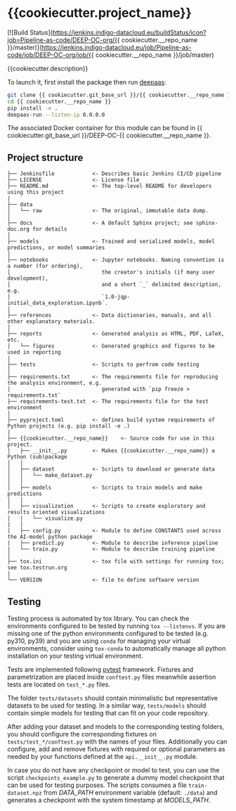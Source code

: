 {{cookiecutter.project_name}}
==============================

[![Build Status](https://jenkins.indigo-datacloud.eu/buildStatus/icon?job=Pipeline-as-code/DEEP-OC-org/{{ cookiecutter.__repo_name }}/master)](https://jenkins.indigo-datacloud.eu/job/Pipeline-as-code/job/DEEP-OC-org/job/{{ cookiecutter.__repo_name }}/job/master)

{{cookiecutter.description}}

To launch it, first install the package then run [deepaas](https://github.com/indigo-dc/DEEPaaS):
```bash
git clone {{ cookiecutter.git_base_url }}/{{ cookiecutter.__repo_name }}
cd {{ cookiecutter.__repo_name }}
pip install -e .
deepaas-run --listen-ip 0.0.0.0
```
The associated Docker container for this module can be found in {{ cookiecutter.git_base_url }}/DEEP-OC-{{ cookiecutter.__repo_name }}.

## Project structure
```
├── Jenkinsfile            <- Describes basic Jenkins CI/CD pipeline
├── LICENSE                <- License file
├── README.md              <- The top-level README for developers using this project
|
├── data
│   └── raw                <- The original, immutable data dump.
│
├── docs                   <- A default Sphinx project; see sphinx-doc.org for details
│
├── models                 <- Trained and serialized models, model predictions, or model summaries
│
├── notebooks              <- Jupyter notebooks. Naming convention is a number (for ordering),
│                             the creator's initials (if many user development), 
│                             and a short `_` delimited description, e.g.
│                             `1.0-jqp-initial_data_exploration.ipynb`.
│
├── references             <- Data dictionaries, manuals, and all other explanatory materials.
│
├── reports                <- Generated analysis as HTML, PDF, LaTeX, etc.
│   └── figures            <- Generated graphics and figures to be used in reporting
|
├── tests                  <- Scripts to perfrom code testing
│
├── requirements.txt       <- The requirements file for reproducing the analysis environment, e.g.
│                             generated with `pip freeze > requirements.txt`
├── requirements-test.txt  <- The requirements file for the test environment
│
├── pyproject.toml         <- defines build system requirements of Python projects (e.g. pip install -e .)
|
├── {{cookiecutter.__repo_name}}    <- Source code for use in this project.
│   ├── __init__.py        <- Makes {{cookiecutter.__repo_name}} a Python (sub)package
│   │
│   ├── dataset            <- Scripts to download or generate data
│   │   └── make_dataset.py
│   │
│   ├── models             <- Scripts to train models and make predictions
│   │
│   ├── visualization      <- Scripts to create exploratory and results oriented visualizations
│   |   └── visualize.py
|   |
|   ├── config.py          <- Module to define CONSTANTS used across the AI-model python package
|   ├── predict.py         <- Module to describe inference pipeline
|   └── train.py           <- Module to describe training pipeline
│
├── tox.ini                <- tox file with settings for running tox; see tox.testrun.org
|
└── VERSION                <- file to define software version

```



## Testing

Testing process is automated by tox library. You can check the environments
configured to be tested by running `tox --listenvs`. If you are missing one
of the python environments configured to be tested (e.g. py310, py39) and
you are using `conda` for managing your virtual environments, consider using
`tox-conda` to automatically manage all python installation on your testing
virtual environment.

Tests are implemented following [pytest](https://docs.pytest.org) framework.
Fixtures and parametrization are placed inside `conftest.py` files meanwhile
assertion tests are located on `test_*.py` files.

The folder `tests/datasets` should contain minimalistic but representative
datasets to be used for testing. In a similar way, `tests/models` should
contain simple models for testing that can fit on your code repository.

After adding your dataset and models to the corresponding testing folders,
you should configure the corresponding fixtures on `tests/test_*/conftest.py`
with the names of your files. Additionally you can configure, add and
remove fixtures with required or optional parameters as needed by your
functions defined at the `api.__init__.py` module.

In case you do not have any checkpoint or model to test, you can use the
script `checkpoints_example.py` to generate a dummy model checkpoint that
can be used for testing purposes. The scripts consumes a file `train-dataset.npz`
from _DATA_PATH_ environment variable (default: `./data`) and generates a
checkpoint with the system timestamp at _MODELS_PATH_.

